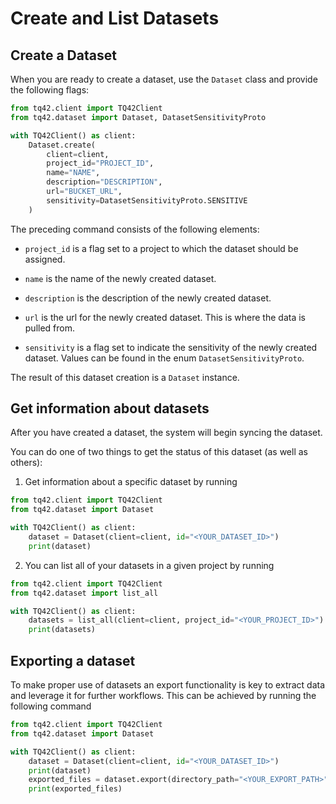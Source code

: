 # Create and List Datasets

## Create a Dataset

When you are ready to create a dataset, use the `Dataset` class and provide the following flags:

```python
from tq42.client import TQ42Client
from tq42.dataset import Dataset, DatasetSensitivityProto

with TQ42Client() as client:
    Dataset.create(
        client=client,
        project_id="PROJECT_ID",
        name="NAME",
        description="DESCRIPTION",
        url="BUCKET_URL",
        sensitivity=DatasetSensitivityProto.SENSITIVE
    )
```

The preceding command consists of the following elements:

- `project_id` is a flag set to a project to which the dataset should be assigned.

- `name` is the name of the newly created dataset. 

- `description` is the description of the newly created dataset.

- `url` is the url for the newly created dataset. This is where the data is pulled from.

- `sensitivity` is a flag set to indicate the sensitivity of the newly created dataset. Values can be found in the enum `DatasetSensitivityProto`.

The result of this dataset creation is a `Dataset` instance.


## Get information about datasets

After you have created a dataset, the system will begin syncing the dataset.

You can do one of two things to get the status of this dataset (as well as others):

1. Get information about a specific dataset by running

```python
from tq42.client import TQ42Client
from tq42.dataset import Dataset

with TQ42Client() as client:
    dataset = Dataset(client=client, id="<YOUR_DATASET_ID>")
    print(dataset)
```

2. You can list all of your datasets in a given project by running 

```python
from tq42.client import TQ42Client
from tq42.dataset import list_all

with TQ42Client() as client:
    datasets = list_all(client=client, project_id="<YOUR_PROJECT_ID>")
    print(datasets)
```

## Exporting a dataset

To make proper use of datasets an export functionality is key to extract data and leverage it for further workflows.
This can be achieved by running the following command

```python
from tq42.client import TQ42Client
from tq42.dataset import Dataset

with TQ42Client() as client:
    dataset = Dataset(client=client, id="<YOUR_DATASET_ID>")
    print(dataset)
    exported_files = dataset.export(directory_path="<YOUR_EXPORT_PATH>")
    print(exported_files)
```